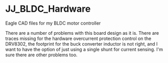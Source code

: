 # JJ_BLDC_Hardware
Eagle CAD files for my BLDC motor controller

There are a number of problems with this board design as it is. There are traces missing for the hardware overcurrent protection control on the DRV8302, the footprint for the buck converter inductor is not right, and I want to have the option of just using a single shunt for current sensing. I'm sure there are other problems too.  
